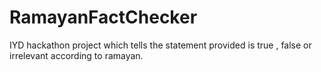 # RamayanFactChecker
IYD hackathon project which tells the statement provided is true , false or irrelevant according to ramayan.
